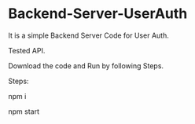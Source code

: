 # Backend-Server-UserAuth

It is a simple Backend Server Code for User Auth.

Tested API.

Download the code and Run by following Steps.

Steps:

  npm i

  npm start








